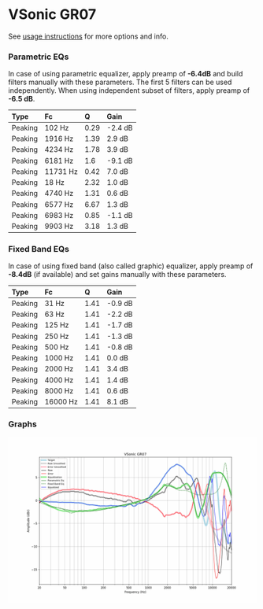 # VSonic GR07
See [usage instructions](https://github.com/jaakkopasanen/AutoEq#usage) for more options and info.

### Parametric EQs
In case of using parametric equalizer, apply preamp of **-6.4dB** and build filters manually
with these parameters. The first 5 filters can be used independently.
When using independent subset of filters, apply preamp of **-6.5 dB**.

| Type    | Fc       |    Q | Gain    |
|:--------|:---------|:-----|:--------|
| Peaking | 102 Hz   | 0.29 | -2.4 dB |
| Peaking | 1916 Hz  | 1.39 | 2.9 dB  |
| Peaking | 4234 Hz  | 1.78 | 3.9 dB  |
| Peaking | 6181 Hz  | 1.6  | -9.1 dB |
| Peaking | 11731 Hz | 0.42 | 7.0 dB  |
| Peaking | 18 Hz    | 2.32 | 1.0 dB  |
| Peaking | 4740 Hz  | 1.31 | 0.6 dB  |
| Peaking | 6577 Hz  | 6.67 | 1.3 dB  |
| Peaking | 6983 Hz  | 0.85 | -1.1 dB |
| Peaking | 9903 Hz  | 3.18 | 1.3 dB  |

### Fixed Band EQs
In case of using fixed band (also called graphic) equalizer, apply preamp of **-8.4dB**
(if available) and set gains manually with these parameters.

| Type    | Fc       |    Q | Gain    |
|:--------|:---------|:-----|:--------|
| Peaking | 31 Hz    | 1.41 | -0.9 dB |
| Peaking | 63 Hz    | 1.41 | -2.2 dB |
| Peaking | 125 Hz   | 1.41 | -1.7 dB |
| Peaking | 250 Hz   | 1.41 | -1.3 dB |
| Peaking | 500 Hz   | 1.41 | -0.8 dB |
| Peaking | 1000 Hz  | 1.41 | 0.0 dB  |
| Peaking | 2000 Hz  | 1.41 | 3.4 dB  |
| Peaking | 4000 Hz  | 1.41 | 1.4 dB  |
| Peaking | 8000 Hz  | 1.41 | 0.6 dB  |
| Peaking | 16000 Hz | 1.41 | 8.1 dB  |

### Graphs
![](./VSonic%20GR07.png)